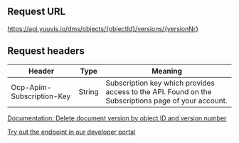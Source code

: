 ## Request URL

https://api.yuuvis.io/dms/objects/{objectId}/versions/{versionNr}

## Request headers

| Header                    | Type   | Meaning                                                                                             |
|---------------------------|--------|-----------------------------------------------------------------------------------------------------|
| Ocp-Apim-Subscription-Key | String | Subscription key which provides access to the API. Found on the Subscriptions page of your account. |

[Documentation: Delete document version by object ID and version number](https://github.com/yuuvis/Documentation/wiki/Delete-documents#deleting-a-version-of-a-document)

[Try out the endpoint in our developer portal](https://ateamk8s.azurewebsites.net/Apis/Endpoints/yadb-api)
